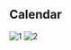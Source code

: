 ## Calendar
![1](https://user-images.githubusercontent.com/16978473/138612561-06018142-1c70-48d5-9375-f6b5f50c7580.png)
![2](https://user-images.githubusercontent.com/16978473/138612563-01c887fd-1104-4417-b4e8-07fdc960c777.png)
